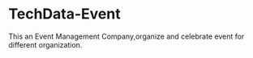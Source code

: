 TechData-Event
==============

This an Event Management Company,organize and celebrate event for different organization.